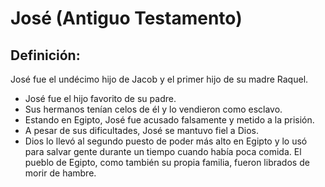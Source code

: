 # José (Antiguo Testamento)

## Definición: 

José fue el  undécimo hijo de Jacob y el primer hijo de su madre Raquel.

* José fue el hijo favorito de su padre.
* Sus hermanos tenían celos de él y lo vendieron como esclavo.
* Estando en Egipto, José fue acusado falsamente y metido a la prisión.
* A pesar de sus dificultades, José se mantuvo fiel a Dios.
* Dios lo llevó al segundo puesto de poder más alto en Egipto y lo usó para salvar gente durante un tiempo cuando había poca comida.  El pueblo de Egipto, como también su propia familia, fueron librados de morir de hambre.

